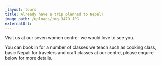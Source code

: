 ```yaml
---
_layout: tours
title: Already have a trip planned to Nepal?
image_path: /uploads/img-3479.JPG
externalUrl:
---
```



Visit us at our seven women centre- we would love to see you.&nbsp;

You can book in for a number of classes we teach such as cooking class, basic Nepali for travelers and craft classes at our centre, please enquire below for more details.&nbsp;
